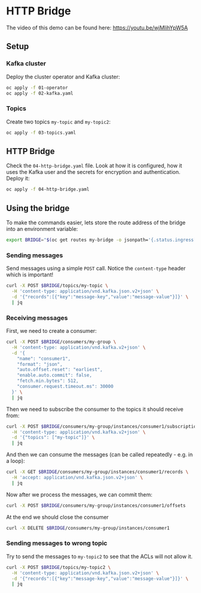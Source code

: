# HTTP Bridge

The video of this demo can be found here: https://youtu.be/wjMlihYpW5A

## Setup

### Kafka cluster

Deploy the cluster operator and Kafka cluster:

```sh
oc apply -f 01-operator
oc apply -f 02-kafka.yaml
```

### Topics

Create two topics `my-topic` and `my-topic2`:

```sh
oc apply -f 03-topics.yaml
```

## HTTP Bridge

Check the `04-http-bridge.yaml` file.
Look at how it is configured, how it uses the Kafka user and the secrets for encryption and authentication.
Deploy it:

```sh
oc apply -f 04-http-bridge.yaml
```

## Using the bridge

To make the commands easier, lets store the route address of the bridge into an environment variable:

```sh
export BRIDGE="$(oc get routes my-bridge -o jsonpath='{.status.ingress[0].host}')"
```

### Sending messages

Send messages using a simple `POST` call.
Notice the `content-type` header which is important!

```sh
curl -X POST $BRIDGE/topics/my-topic \
  -H 'content-type: application/vnd.kafka.json.v2+json' \
  -d '{"records":[{"key":"message-key","value":"message-value"}]}' \
  | jq
```

### Receiving messages

First, we need to create a consumer:

```sh
curl -X POST $BRIDGE/consumers/my-group \
  -H 'content-type: application/vnd.kafka.v2+json' \
  -d '{
    "name": "consumer1",
    "format": "json",
    "auto.offset.reset": "earliest",
    "enable.auto.commit": false,
    "fetch.min.bytes": 512,
    "consumer.request.timeout.ms": 30000
  }' \
  | jq
```

Then we need to subscribe the consumer to the topics it should receive from:

```sh
curl -X POST $BRIDGE/consumers/my-group/instances/consumer1/subscription \
  -H 'content-type: application/vnd.kafka.v2+json' \
  -d '{"topics": ["my-topic"]}' \
  | jq
```

And then we can consume the messages (can be called repeatedly - e.g. in a loop):

```sh
curl -X GET $BRIDGE/consumers/my-group/instances/consumer1/records \
  -H 'accept: application/vnd.kafka.json.v2+json' \
  | jq
```

Now after we process the messages, we can commit them:

```sh
curl -X POST $BRIDGE/consumers/my-group/instances/consumer1/offsets
```

At the end we should close the consumer

```sh
curl -X DELETE $BRIDGE/consumers/my-group/instances/consumer1
```

### Sending messages to wrong topic

Try to send the messages to `my-topic2` to see that the ACLs will not allow it.

```sh
curl -X POST $BRIDGE/topics/my-topic2 \
  -H 'content-type: application/vnd.kafka.json.v2+json' \
  -d '{"records":[{"key":"message-key","value":"message-value"}]}' \
  | jq
```